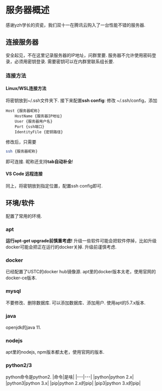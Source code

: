 # 服务器概述
感谢yzh学长的资瓷，我们双十一在腾讯云购入了一台性能不错的服务器.
## 连接服务器
安全起见，不在这里记录服务器的IP地址，问群里要.
服务器不允许使用密码登录，必须用密钥登录.
需要密钥可以在内群里联系组长要.
### 连接方法
#### Linux/WSL连接方法
将密钥放到~/.ssh文件夹下.
接下来配置**ssh config**:
修改 ~/.ssh/config，添加
```
Host {服务器昵称}
	HostName {服务器IP地址}
	User {服务器用户名}
    Port {ssh端口}
	IdentityFile {密钥路径}
```
修改后，只需要
```bash
ssh {服务器昵称}
```
即可连接.
昵称还支持**tab自动补全**!
#### VS Code 远程连接
同上，将密钥放到指定位置，配置ssh config即可.

## 环境/软件
配置了常用的环境.
### apt
**运行apt-get upgrade前慎重考虑!**
升级一些软件可能会把软件停掉，比如升级docker可能会把正在运行的docker关掉.
升级前谨慎考虑.

### docker 
已经配置了USTC的docker hub镜像源.
apt里的docker版本太老，使用官网的docker-ce版本.

### mysql
不要修改、删除数据库.
可以添加数据库、添加用户.
使用apt的5.7.x版本.

### java
openjdk的java 11.

### nodejs
apt里的nodejs, npm版本都太老，使用官网的版本.

### python2/3
python命令是python2.
|命令|是啥|
|---|---|
|python|python 2.x|
|python3|python 3.x|
|pip|python 2.x的pip|
|pip3|python 3.x的pip|
